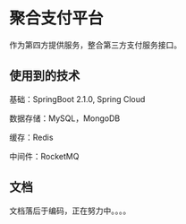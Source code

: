 # 聚合支付平台
作为第四方提供服务，整合第三方支付服务接口。

## 使用到的技术

基础：SpringBoot 2.1.0, Spring Cloud

数据存储：MySQL，MongoDB

缓存：Redis

中间件：RocketMQ

## 文档

文档落后于编码，正在努力中。。。。
